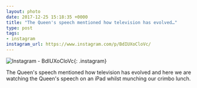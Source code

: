 ```yaml
---
layout: photo
date: 2017-12-25 15:18:35 +0000
title: "The Queen's speech mentioned how television has evolved…"
type: post
tags:
- instagram
instagram_url: https://www.instagram.com/p/BdIUXoCloVc/
---
```


![Instagram - BdIUXoCloVc](https://colinseymour.co.uk/img/BdIUXoCloVc.jpg){: .instagram}

The Queen's speech mentioned how television has evolved and here we are watching the Queen's speech on an iPad whilst munching our crimbo lunch.
